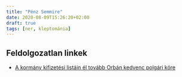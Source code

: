 ```yaml
---
title: "Pénz Semmire"
date: 2020-08-09T15:26:20+02:00
draft: true
tags: [ner, kleptománia]
---
```


## Feldolgozatlan linkek

- [A kormány kifizetési listáin él tovább Orbán kedvenc polgári köre](https://444.hu/2017/01/06/a-kormany-kifizetesi-listain-el-tovabb-orban-kedvenc-polgari-kore)
